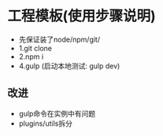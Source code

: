 # 工程模板(使用步骤说明)

- 先保证装了node/npm/git/
- 1.git clone
- 2.npm i
- 4.gulp (启动本地测试: gulp dev)

## 改进
- gulp命令在实例中有问题
- plugins/utils拆分